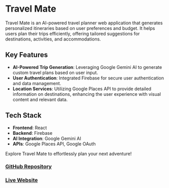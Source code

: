 # Travel Mate

Travel Mate is an AI-powered travel planner web application that generates personalized itineraries based on user preferences and budget. It helps users plan their trips efficiently, offering tailored suggestions for destinations, activities, and accommodations.

## Key Features

- **AI-Powered Trip Generation**: Leveraging Google Gemini AI to generate custom travel plans based on user input.
- **User Authentication**: Integrated Firebase for secure user authentication and data management.
- **Location Services**: Utilizing Google Places API to provide detailed information on destinations, enhancing the user experience with visual content and relevant data.

## Tech Stack

- **Frontend**: React
- **Backend**: Firebase
- **AI Integration**: Google Gemini AI
- **APIs**: Google Places API, Google OAuth

Explore Travel Mate to effortlessly plan your next adventure!

### [GitHub Repository](https://github.com/Bhupendra-Gehlot1/travelmate/)

### [Live Website](https://travel-mate1.netlify.app/)

